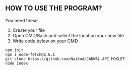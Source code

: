 ## HOW TO USE THE PROGRAM?

 You need these
 1. Create your file
 2. Open CMD/Bash and select the location your new file
 3. Write code below on your CMD
```git
npm init
npm i node-fetch@2.6.1
git clone https://github.com/Naikod/JADWAL-API-MOKLET
node index
```
